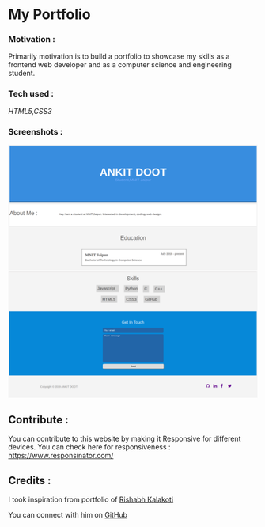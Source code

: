 # My Portfolio

### Motivation :

Primarily motivation is to build a portfolio to showcase my skills as a frontend web developer and as a computer science and engineering student.

### Tech used :

_HTML5,CSS3_

### Screenshots :

![](images/page1.png)
![](images/page2.png)

## Contribute :

You can contribute to this website by making it Responsive for different devices.
You can check here for responsiveness  : https://www.responsinator.com/

## Credits :

I took inspiration from portfolio of [Rishabh Kalakoti](https://rishabhkalakoti.github.io/)

You can connect with him on [GitHub](https://github.com/rishabhkalakoti)
